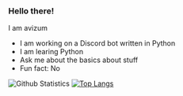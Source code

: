 ### Hello there!

I am avizum

- I am working on a Discord bot written in Python
- I am learing Python
- Ask me about the basics about stuff
- Fun fact: No


![Github Statistics](https://github-readme-stats.vercel.app/api?username=jbkn&theme=tokyonight)
[![Top Langs](https://github-readme-stats.vercel.app/api/top-langs/?username=jbkn&layout=compact&theme=tokyonight)](https://github.com/anuraghazra/github-readme-stats)
